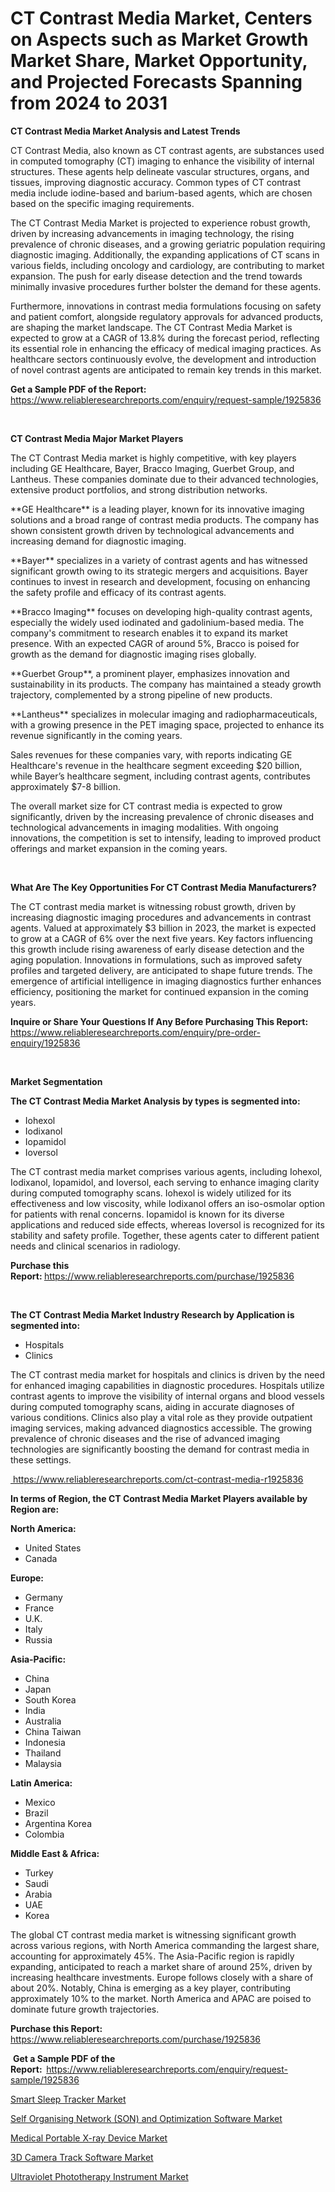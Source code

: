 <p><h1>CT Contrast Media Market, Centers on Aspects such as Market Growth Market Share, Market Opportunity, and Projected Forecasts Spanning from 2024 to 2031</h1></p><p><strong>CT Contrast Media Market Analysis and Latest Trends</strong></p>
<p><p>CT Contrast Media, also known as CT contrast agents, are substances used in computed tomography (CT) imaging to enhance the visibility of internal structures. These agents help delineate vascular structures, organs, and tissues, improving diagnostic accuracy. Common types of CT contrast media include iodine-based and barium-based agents, which are chosen based on the specific imaging requirements.</p><p>The CT Contrast Media Market is projected to experience robust growth, driven by increasing advancements in imaging technology, the rising prevalence of chronic diseases, and a growing geriatric population requiring diagnostic imaging. Additionally, the expanding applications of CT scans in various fields, including oncology and cardiology, are contributing to market expansion. The push for early disease detection and the trend towards minimally invasive procedures further bolster the demand for these agents.</p><p>Furthermore, innovations in contrast media formulations focusing on safety and patient comfort, alongside regulatory approvals for advanced products, are shaping the market landscape. The CT Contrast Media Market is expected to grow at a CAGR of 13.8% during the forecast period, reflecting its essential role in enhancing the efficacy of medical imaging practices. As healthcare sectors continuously evolve, the development and introduction of novel contrast agents are anticipated to remain key trends in this market.</p></p>
<p><strong>Get a Sample PDF of the Report:&nbsp;</strong> <a href="https://www.reliableresearchreports.com/enquiry/request-sample/1925836?utm_campaign=37&utm_medium=2&utm_source=Github&utm_content=ia&utm_term=24102024&utm_id=ct-contrast-media">https://www.reliableresearchreports.com/enquiry/request-sample/1925836</a></p>
<p>&nbsp;</p>
<p><strong>CT Contrast Media Major Market Players</strong></p>
<p><p>The CT Contrast Media market is highly competitive, with key players including GE Healthcare, Bayer, Bracco Imaging, Guerbet Group, and Lantheus. These companies dominate due to their advanced technologies, extensive product portfolios, and strong distribution networks.</p><p>**GE Healthcare** is a leading player, known for its innovative imaging solutions and a broad range of contrast media products. The company has shown consistent growth driven by technological advancements and increasing demand for diagnostic imaging. </p><p>**Bayer** specializes in a variety of contrast agents and has witnessed significant growth owing to its strategic mergers and acquisitions. Bayer continues to invest in research and development, focusing on enhancing the safety profile and efficacy of its contrast agents.</p><p>**Bracco Imaging** focuses on developing high-quality contrast agents, especially the widely used iodinated and gadolinium-based media. The company's commitment to research enables it to expand its market presence. With an expected CAGR of around 5%, Bracco is poised for growth as the demand for diagnostic imaging rises globally.</p><p>**Guerbet Group**, a prominent player, emphasizes innovation and sustainability in its products. The company has maintained a steady growth trajectory, complemented by a strong pipeline of new products.</p><p>**Lantheus** specializes in molecular imaging and radiopharmaceuticals, with a growing presence in the PET imaging space, projected to enhance its revenue significantly in the coming years. </p><p>Sales revenues for these companies vary, with reports indicating GE Healthcare's revenue in the healthcare segment exceeding $20 billion, while Bayer’s healthcare segment, including contrast agents, contributes approximately $7-8 billion.</p><p>The overall market size for CT contrast media is expected to grow significantly, driven by the increasing prevalence of chronic diseases and technological advancements in imaging modalities. With ongoing innovations, the competition is set to intensify, leading to improved product offerings and market expansion in the coming years.</p></p>
<p>&nbsp;</p>
<p><strong>What Are The Key Opportunities For CT Contrast Media Manufacturers?</strong></p>
<p><p>The CT contrast media market is witnessing robust growth, driven by increasing diagnostic imaging procedures and advancements in contrast agents. Valued at approximately $3 billion in 2023, the market is expected to grow at a CAGR of 6% over the next five years. Key factors influencing this growth include rising awareness of early disease detection and the aging population. Innovations in formulations, such as improved safety profiles and targeted delivery, are anticipated to shape future trends. The emergence of artificial intelligence in imaging diagnostics further enhances efficiency, positioning the market for continued expansion in the coming years.</p></p>
<p><strong>Inquire or Share Your Questions If Any Before Purchasing This Report:</strong> <a href="https://www.reliableresearchreports.com/enquiry/pre-order-enquiry/1925836?utm_campaign=37&utm_medium=2&utm_source=Github&utm_content=ia&utm_term=24102024&utm_id=ct-contrast-media">https://www.reliableresearchreports.com/enquiry/pre-order-enquiry/1925836</a></p>
<p>&nbsp;</p>
<p><strong>Market Segmentation</strong></p>
<p><strong>The CT Contrast Media Market Analysis by types is segmented into:</strong></p>
<p><ul><li>Iohexol</li><li>Iodixanol</li><li>Iopamidol</li><li>Ioversol</li></ul></p>
<p><p>The CT contrast media market comprises various agents, including Iohexol, Iodixanol, Iopamidol, and Ioversol, each serving to enhance imaging clarity during computed tomography scans. Iohexol is widely utilized for its effectiveness and low viscosity, while Iodixanol offers an iso-osmolar option for patients with renal concerns. Iopamidol is known for its diverse applications and reduced side effects, whereas Ioversol is recognized for its stability and safety profile. Together, these agents cater to different patient needs and clinical scenarios in radiology.</p></p>
<p><strong>Purchase this Report:&nbsp;</strong><a href="https://www.reliableresearchreports.com/purchase/1925836?utm_campaign=37&utm_medium=2&utm_source=Github&utm_content=ia&utm_term=24102024&utm_id=ct-contrast-media">https://www.reliableresearchreports.com/purchase/1925836</a></p>
<p>&nbsp;</p>
<p><strong>The CT Contrast Media Market Industry Research by Application is segmented into:</strong></p>
<p><ul><li>Hospitals</li><li>Clinics</li></ul></p>
<p><p>The CT contrast media market for hospitals and clinics is driven by the need for enhanced imaging capabilities in diagnostic procedures. Hospitals utilize contrast agents to improve the visibility of internal organs and blood vessels during computed tomography scans, aiding in accurate diagnoses of various conditions. Clinics also play a vital role as they provide outpatient imaging services, making advanced diagnostics accessible. The growing prevalence of chronic diseases and the rise of advanced imaging technologies are significantly boosting the demand for contrast media in these settings.</p></p>
<p><a href="https://www.reliableresearchreports.com/ct-contrast-media-r1925836?utm_campaign=37&utm_medium=2&utm_source=Github&utm_content=ia&utm_term=24102024&utm_id=ct-contrast-media">&nbsp;https://www.reliableresearchreports.com/ct-contrast-media-r1925836</a></p>
<p><strong>In terms of Region, the CT Contrast Media Market Players available by Region are:</strong></p>
<p>
    <p> <strong> North America: </strong>
        <ul>
            <li>United States</li>
            <li>Canada</li>
        </ul>
        </p> 
    <p> <strong> Europe: </strong>
        <ul>
            <li>Germany</li>
            <li>France</li>
            <li>U.K.</li>
            <li>Italy</li>
            <li>Russia</li>
        </ul>
        </p> 
    <p> <strong> Asia-Pacific: </strong>
        <ul>
            <li>China</li>
            <li>Japan</li>
            <li>South Korea</li>
            <li>India</li>
            <li>Australia</li>
            <li>China Taiwan</li>
            <li>Indonesia</li>
            <li>Thailand</li>
            <li>Malaysia</li>
        </ul>
        </p> 
    <p> <strong> Latin America: </strong>
        <ul>
            <li>Mexico</li>
            <li>Brazil</li>
            <li>Argentina Korea</li>
            <li>Colombia</li>
        </ul>
        </p> 
    <p> <strong> Middle East & Africa: </strong>
        <ul>
            <li>Turkey</li>
            <li>Saudi</li>
            <li>Arabia</li>
            <li>UAE</li>
            <li>Korea</li>
        </ul>
    </p>
    </p>
<p><p>The global CT contrast media market is witnessing significant growth across various regions, with North America commanding the largest share, accounting for approximately 45%. The Asia-Pacific region is rapidly expanding, anticipated to reach a market share of around 25%, driven by increasing healthcare investments. Europe follows closely with a share of about 20%. Notably, China is emerging as a key player, contributing approximately 10% to the market. North America and APAC are poised to dominate future growth trajectories.</p></p>
<p><strong>Purchase this Report: </strong><a href="https://www.reliableresearchreports.com/purchase/1925836?utm_campaign=37&utm_medium=2&utm_source=Github&utm_content=ia&utm_term=24102024&utm_id=ct-contrast-media">https://www.reliableresearchreports.com/purchase/1925836</a></p>
<p>&nbsp;<strong>Get a Sample PDF of the Report:&nbsp;&nbsp;</strong><a href="https://www.reliableresearchreports.com/enquiry/request-sample/1925836?utm_campaign=37&utm_medium=2&utm_source=Github&utm_content=ia&utm_term=24102024&utm_id=ct-contrast-media">https://www.reliableresearchreports.com/enquiry/request-sample/1925836</a></p>
<p><strong></strong></p>
<p><p><a href="https://issuu.com/reportprime-2/docs/smart-sleep-tracker-market-size-203_bc587160f948b0?utm_campaign=37&utm_medium=2&utm_source=Github&utm_content=ia&utm_term=24102024&utm_id=ct-contrast-media">Smart Sleep Tracker Market</a></p><p><a href="https://www.linkedin.com/pulse/investing-self-organising-network-son-optimization-software-ntmxe?utm_campaign=37&utm_medium=2&utm_source=Github&utm_content=ia&utm_term=24102024&utm_id=ct-contrast-media">Self Organising Network (SON) and Optimization Software Market</a></p><p><a href="https://github.com/ChristianClark406/Market-Research-Report-List-1/blob/main/medical-portable-x-ray-device-market.md?utm_campaign=37&utm_medium=2&utm_source=Github&utm_content=ia&utm_term=24102024&utm_id=ct-contrast-media">Medical Portable X-ray Device Market</a></p><p><a href="https://www.linkedin.com/pulse/3d-camera-track-software-market-overview-forecast-2024-2031-c865f?utm_campaign=37&utm_medium=2&utm_source=Github&utm_content=ia&utm_term=24102024&utm_id=ct-contrast-media">3D Camera Track Software Market</a></p><p><a href="https://github.com/LacThu1/Market-Research-Report-List-1/blob/main/ultraviolet-phototherapy-instrument-market.md?utm_campaign=37&utm_medium=2&utm_source=Github&utm_content=ia&utm_term=24102024&utm_id=ct-contrast-media">Ultraviolet Phototherapy Instrument Market</a></p></p>